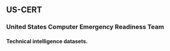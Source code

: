## US-CERT
### United States Computer Emergency Readiness Team
#### Technical intelligence datasets.

